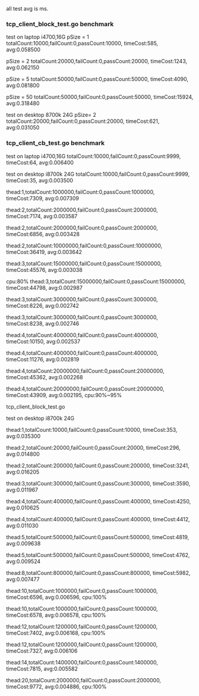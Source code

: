 
all test avg is ms.

### tcp_client_block_test.go benchmark
test on laptop i4700,16G
pSize = 1
totalCount:10000,failCount:0,passCount:10000, timeCost:585, avg:0.058500

pSize = 2
totalCount:20000,failCount:0,passCount:20000, timeCost:1243, avg:0.062150

pSize = 5
totalCount:50000,failCount:0,passCount:50000, timeCost:4090, avg:0.081800

pSize = 50
totalCount:50000,failCount:0,passCount:50000, timeCost:15924, avg:0.318480

test on desktop 8700k 24G
pSize= 2
totalCount:20000,failCount:0,passCount:20000, timeCost:621, avg:0.031050


### tcp_client_cb_test.go benchmark
test on laptop i4700,16G
totalCount:10000,failCount:0,passCount:9999, timeCost:64, avg:0.006400

test on desktop i8700k 24G
totalCount:10000,failCount:0,passCount:9999, timeCost:35, avg:0.003500

thead:1,totalCount:1000000,failCount:0,passCount:1000000, timeCost:7309, avg:0.007309

thead:2,totalCount:2000000,failCount:0,passCount:2000000, timeCost:7174, avg:0.003587

thead:2,totalCount:2000000,failCount:0,passCount:2000000, timeCost:6856, avg:0.003428

thead:2,totalCount:10000000,failCount:0,passCount:10000000, timeCost:36419, avg:0.003642

thead:3,totalCount:15000000,failCount:0,passCount:15000000, timeCost:45576, avg:0.003038

cpu:80%
thead:3,totalCount:15000000,failCount:0,passCount:15000000, timeCost:44798, avg:0.002987

thead:3,totalCount:3000000,failCount:0,passCount:3000000, timeCost:8226, avg:0.002742

thead:3,totalCount:3000000,failCount:0,passCount:3000000, timeCost:8238, avg:0.002746

thead:4,totalCount:4000000,failCount:0,passCount:4000000, timeCost:10150, avg:0.002537

thead:4,totalCount:4000000,failCount:0,passCount:4000000, timeCost:11276, avg:0.002819

thead:4,totalCount:20000000,failCount:0,passCount:20000000, timeCost:45362, avg:0.002268

thead:4,totalCount:20000000,failCount:0,passCount:20000000, timeCost:43909, avg:0.002195, cpu:90%~95%



tcp_client_block_test.go

test on desktop i8700k 24G

thead:1,totalCount:10000,failCount:0,passCount:10000, timeCost:353, avg:0.035300

thead:2,totalCount:20000,failCount:0,passCount:20000, timeCost:296, avg:0.014800

thead:2,totalCount:200000,failCount:0,passCount:200000, timeCost:3241, avg:0.016205

thead:3,totalCount:300000,failCount:0,passCount:300000, timeCost:3590, avg:0.011967

thead:4,totalCount:400000,failCount:0,passCount:400000, timeCost:4250, avg:0.010625

thead:4,totalCount:400000,failCount:0,passCount:400000, timeCost:4412, avg:0.011030

thead:5,totalCount:500000,failCount:0,passCount:500000, timeCost:4819, avg:0.009638

thead:5,totalCount:500000,failCount:0,passCount:500000, timeCost:4762, avg:0.009524

thead:8,totalCount:800000,failCount:0,passCount:800000, timeCost:5982, avg:0.007477

thead:10,totalCount:1000000,failCount:0,passCount:1000000, timeCost:6596, avg:0.006596, cpu:100%

thead:10,totalCount:1000000,failCount:0,passCount:1000000, timeCost:6578, avg:0.006578, cpu:100%

thead:12,totalCount:1200000,failCount:0,passCount:1200000, timeCost:7402, avg:0.006168, cpu:100%

thead:12,totalCount:1200000,failCount:0,passCount:1200000, timeCost:7327, avg:0.006106

thead:14,totalCount:1400000,failCount:0,passCount:1400000, timeCost:7815, avg:0.005582

thead:20,totalCount:2000000,failCount:0,passCount:2000000, timeCost:9772, avg:0.004886, cpu:100%